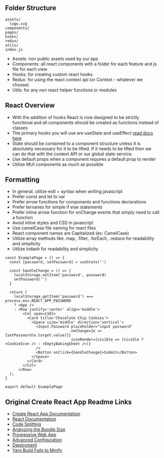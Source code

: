 ## Folder Structure
```
assets/
  logo.svg
components/
pages/
hooks/
redux/
utils/
index.js
```
- Assets: non public assets used by our app
- Components: all react components with a folder for each feature and js file for each view
- Hooks: for creating custom react hooks
- Redux: for using the react context api (or Context - whatever we choose)
- Utils: for any non react helper functions or modules

## React Overview
- With the addition of hooks React is now designed to be strictly functional and all components should be created as functions instead of classes
- The primary hooks you will use are useState and useEffect [read docs here](https://reactjs.org/docs/hooks-intro.html)
- State should be contained to a component structure unless it is absolutely necessary for it to be lifted. If it needs to be lifted then we can do that with the context API or our global state service.
- Use default props when a component requires a default prop to render
- Utilize MUI components as much as possible

## Formatting
- In general, utilize es6 + syntax when writing javascript
- Prefer const and let to var
- Prefer arrow functions for components and functions declarations
- Prefer ternaries for simple if else statements
- Prefer inline arrow function for onChange events that simply need to call a function
- Avoid inline styles and CSS in javascript
- Use camelCase file naming for react files
- React component names are Capitalized (ex: CamelCase)
- Utilize array methods like .map, .filter, .forEach, .reduce for readability and simplicity
- Utilize lodash for readability and simplicity

```
const ExamplePage = () => {
  const [password, setPassword] = useState('')

  const handleChange = () => {
    localStorage.setItem('password', password)
    setPassword('')
  }

  return (
    localStorage.getItem('password') === process.env.REACT_APP_PASSWORD
    ? <App />
    : <Row justify='center' align='middle'>
        <Col span={10}>
          <Card title='Chocolate Chip Cookies'>
            <Space size='middle' direction='vertical'>
              <Input.Password placeholder="input password"
                              onChange={e => {setPassword(e.target.value)}}
                              iconRender={visible => (visible ? <CookieIcon /> : <EmptyBakingSheet />)}
              />
              <Button onClick={handleChange}>Submit</Button>
            </Space>
          </Card>
        </Col>
      </Row>
  );
}

export default ExamplePage
```

## Original Create React App Readme Links
- [Create React App Documentation](https://facebook.github.io/create-react-app/docs/getting-started)
- [React Documentation](https://reactjs.org/)
- [Code Splitting](https://facebook.github.io/create-react-app/docs/code-splitting)
- [Analyzing the Bundle Size](https://facebook.github.io/create-react-app/docs/analyzing-the-bundle-size)
- [Progressive Web App](https://facebook.github.io/create-react-app/docs/making-a-progressive-web-app)
- [Advanced Configuration](https://facebook.github.io/create-react-app/docs/advanced-configuration)
- [Deployment](https://facebook.github.io/create-react-app/docs/deployment)
- [Yarn Build Fails to Minify](https://facebook.github.io/create-react-app/docs/troubleshooting#npm-run-build-fails-to-minify)
